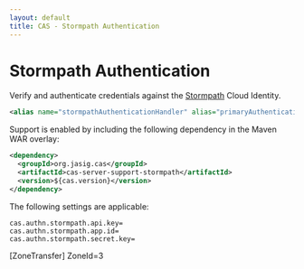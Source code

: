 ```yaml
---
layout: default
title: CAS - Stormpath Authentication
---
```


# Stormpath Authentication
Verify and authenticate credentials against the [Stormpath](https://stormpath.com/) Cloud Identity.

```xml
<alias name="stormpathAuthenticationHandler" alias="primaryAuthenticationHandler" />
```

Support is enabled by including the following dependency in the Maven WAR overlay:

```xml
<dependency>
  <groupId>org.jasig.cas</groupId>
  <artifactId>cas-server-support-stormpath</artifactId>
  <version>${cas.version}</version>
</dependency>
```

The following settings are applicable:

```properties
cas.authn.stormpath.api.key=
cas.authn.stormpath.app.id=
cas.authn.stormpath.secret.key=
```
[ZoneTransfer]
ZoneId=3
